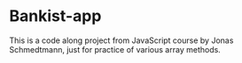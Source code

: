 # Bankist-app
This is a code along project from JavaScript course by Jonas Schmedtmann, just for practice of various array methods.

